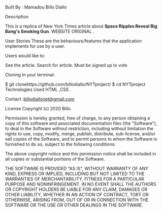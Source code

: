 Built By : Mamadou Billo Diallo

Description

This is a replica of New York Times article about **Space Ripples Reveal Big Bang's Smoking Gun**.
WEBSITE ORIGINAL  .

User Stories
These are the behaviours/features that the application implements for use by a user.

Users would like to:

See the article.
Search for article.
Must be signed up to vote

Cloning
In your terminal:

  $ git clonehttps://github.com/billodiallo/NYTproject/
  $ cd NYTproject
Technologies Used
HTML ,CSS .

Contact :billodiallonet@gmail.com

License
Copyright (c) 2020 Billo

Permission is hereby granted, free of charge, to any person obtaining a copy of this software and associated documentation files (the "Software"), to deal in the Software without restriction, including without limitation the rights to use, copy, modify, merge, publish, distribute, sub-license, and/or sell copies of the Software, and to permit persons to whom the Software is furnished to do so, subject to the following conditions:

The above copyright notice and this permission notice shall be included in all copies or substantial portions of the Software.

THE SOFTWARE IS PROVIDED "AS IS", WITHOUT WARRANTY OF ANY KIND, EXPRESS OR IMPLIED, INCLUDING BUT NOT LIMITED TO THE WARRANTIES OF MERCHANTABILITY, FITNESS FOR A PARTICULAR PURPOSE AND NONINFRINGEMENT. IN NO EVENT SHALL THE AUTHORS OR COPYRIGHT HOLDERS BE LIABLE FOR ANY CLAIM, DAMAGES OR OTHER LIABILITY, WHETHER IN AN ACTION OF CONTRACT, TORT OR OTHERWISE, ARISING FROM, OUT OF OR IN CONNECTION WITH THE SOFTWARE OR THE USE OR OTHER DEALINGS IN THE SOFTWARE.